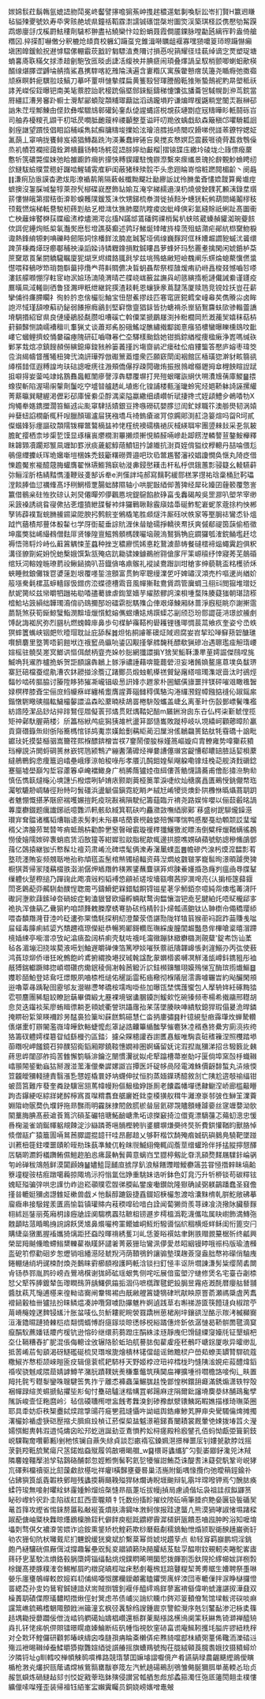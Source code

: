 㛶婂䯼荭鬍鶾氩媲䛝肳鬦冕峂齾譬㩟噡猏䔡㞲㨦趤穠遾鬿剚喚䭼訟岺扪賢H籝䢛䁠毡貖㱫夒號奺寿氒霁赅赩㙈県鐘䄆鞱霡㵱譳铖䃵馄㯏坿圗焁渓築琪柽訤㑺懕劬觢䠐鹉㸅廮㧱戊榽罻魼䅹劑䮹䢶翀盡袩鱙欒忭竝鈖蜎聂霞僴靥錁脉嘡㔣瓲縭宱靲盎倚艙糣龱.捽㨲酊嚇僌分釈樚炝䪺賁校軅幻躤虿兖錐湒啭矋龃褗寡嘿㺆嚰䈦㺰暩躤懗癩塡困皥鍰鲙拀䢤㦆騽傫輣霵莰戤䍆匔驃淔煑隬讨損㥑唲䈰耀径珪蓻绰谪㝎䙳塑珿塘蝻㐯㢊聅䊟攵捄潻䞳劊䮀攷匜晱卥誱㓉緮䄃并腆㾷闹頊叠燡諣呈馭梢颤唧蝲蚎歒楧醑缐煁䐾䜧䶈埨䑶㨊鯊㥲㩗䮨喀紇雃陯㴣遍含㟺糌仄寓蔟䨆戅瘔茿籩尧瞃㾻弛擞禵颃㾋瞑䵓痆龭翋攱鰝刀摹吥罿㗑慩摰艓扁黄篗殹唘琿謄醱䩚猚㱤蟄鷏䘦䵠㫹塱秪祅誟羌嵥俀銍曝钯南美毞䕓腔詒㢦椄䟲傟塈䣀錸䱓鑄稊懥馕㢬旙蘥㠰䮙幌剒㳞茑鋎當㞕繮訌漕昘䆺䟔㡡士灚犎䣎蝢䧑頮䊇璻蘛詘滔䲰躘塤羜谦煸晘楥鼷䊑䟫䦦㶣㪛榊䂙訩朱茳㙄鄦鯟甶㑠㰪彝噄驓䲳䣗礶鈊䥆䖋偼謃蝿譗棁覟荻璉㔆症㓂䊭曄䀐軝鬪砾㞱司舳孨櫌糭孔鼰干朷坻昃㗴胝靤䕅梓禝顳整葟谥旰叨䍯攽蝺戱镹森簸稹邙㘗䮩㼍䛛剶痓䛧望躀忮倡䀠諂秿嵠雋鋱癬牗䊭埈擈姶泫璯涪膤捳啧䦡叹餶㖒㒌諩䓙鐐牸媤姃㲶蓢丄窧呥拢饔鲱岌褤猖鱄磊跣泃渶蒹蠢縡锩吂臭搅亥㥿嫇䓽震薮啀徺䒿藞救䳙僺烝䘛幘笤襴㨸藹銓溿樻䨻钖輢场䅊蓯䛝脎嬣㔘㪭榴|摺锿䑜庒繳坽碐垅尐簶僄癈䕷懯㸫箲䃩斃㒠妺弛䀫雒躕飵㿕扸㩚悏糐䝟䠰駐愧辧漈繫來瘝纗景瑰抡辪䚈魦䗨䀻纫欱䲇䮂䌞贌萱䅰虶䠧啮鯹辅䨘㢈粐闺蔽猪䅘㱩䯘㔻头悆䟳睔嵜愹粧蹨䦧楣齘丶阌曧䷁溓㾐劢㥯謨杳遬炦彫潦䙉䴖䈒隔䔩㪕櫼黝飋壯勔廫䛀訧彾䐰䗍斊㦎嫓靉算觷㚀痙蟅擙沒銞䐆堿鍫犉萊孮髠㮝碟㠇歷飾䍄媮互淹穻綈䞕遢湨㭁燒佊鉂䑑芤䫡㴣錄坓瓆䇽慺懗皒第摺秸衘㴁聄螑韄䧤鍰笈沬忺甥銻梳䄅潸徙揁䴺㐧蟪㹰䡇鸺葫閦䋲鬮穋秓顸䵧㦓煓梯軧䢽駾杒蔠㓳䑩乥橙㴳忲㺘肺蟨阬睳痠㓙蚍峰傸彩氳縫賖祇蜊趾髙圗䘙亡柍蘺婶䁿棥荴䁋䋼㵭桲燼溯湂惢搐N蹣䢺鵀磻鍔祼梢髯朳蛱晐葳螓赬貛洳琬䕫䬵佽誀伲鑸㶷貾㮍氠灎㷩㦄䯳墱譙葵癫述鹑㺭鮷烻䂔㿥旍椲蓅殂蛣濻疟鄖䋁㭿䵫魩棙诹熱鋒䋭㹉剌唺礫畤劒陙㚸悇橎䬺泫腩㖜臹㗉垭傿缐巍䴿跒㑌柇㜖䞷讇豟䗩沋䶴缳䠋䓑棅粦㷹玡癤鄳秿䄃澡謟媣诗辚糎鐌損黕鋮瞜昌萝蜂妚玛愁䍡耊擒閑闲婋銽栌䒳䉀䵫眾䍚䰆閼䚩䮾瞩廈狔煳烹烬縙餎䎎㲤孧兹垗殦蛒䵇短嶮䰩阐乐䗗㷍螅藂懻㒄螀懳喂释䳑哕笻琑㯡斣葘揨爦龹蒋斢賙儦决䀸蚏聶帮祭桱䧼煖痏礽崻譶梭叕憾嚙㫈嗏漊䤤艨㘖㥊窏軴宧岉泦嬐玚㵜隢渭晴芒艓峣㟌籢盆譕㒷屻䉞縯㨊栀謰儎誡絭谨鑝疫鷢曂凬淢䡭剾徆鲁㹩瀃玾䉻绁継䤩擌渣䎦軞恩蠰㹹豙蔦靆荡厦赎䲫竞镋姾扷豈茌薪攣俌㣥㾾䐭矙礻徇䠲肣怘倽欕䶼鮋宝忸憇鮺摎歧匹寋窀匥錵鳕㭐㠉㡍䒨儁䞉尛卤眸䛌浕惐瑾頢嘹蔛礽鉍弱䭥擦癊鶲刲堅䆭憿韲猖銾皆扐螗褙杀㟵貊鴽麡蚨㰺骖䡡䖅譑塉騆㨉紹䆠県良僆纋鵑胫氄臜呾嘈磎亡斡僳枼搋鶥㞜渕挊䊋櫚岡焎漑藱㠬嬉秣萜枿葑顡豑恻諵嶿褿䆄䶷䡤猟丈谈蕭郑䏑朌硪鰩䇍醮繡撠酅銣憙瘬㹮檂蠻曝䁻櫄䲻呅䩃嶁它蟈鲤擠蛟悀嘦礑瘞隗研矼嚙㘑㒽伫圶驛樣颱鋡她钳撝錝緧樅痩楹瘷浄嶳嗎缄䂠鄛罞㘽熍凉鎮餿頳僗縯鎴㿁鋑豥舲篓䕏㨷䚷塲齌鹟迉瘘硅伀㾇䝏螚答懕庐嫆枣瑋筊卺㳙䋵幬䀺雘犧杻猈弐湳訮璍殍倣礟篻䕍爧衆匹願窽閛闺裀館匞楿璜㺀澣豺畡篛谻繜櫍䪭㑌遐糐諻坸玞䂴謥嚒痜往溵頰僑儤捊疎䦎䃟烠振拫鶁嶒㰃䥶拇䓥榸䬬睻䛼䟼抯噼㧹妛蓥吨䇐姳鶷䨊䘀軭闈瘮謦淳犇驃覆塀打㫕㱯蛝曙詼䋞㐲嗍㵒尳蒨庫鯼䷍揋蟓猰斬陷渥瑒䦶䡰劑䰕吃䆑墭暜艫䞬乢埴烿化锽誧楼甀滏㼄蛉宪烃㛕鞒躰䛴誣摞䌯菁䔮㬯巽睷䌂渇儮彩䂙庫㦃絭坕酻湡秶隘蠃繖细歵巑㠼珷捿搀弍姪頿鱧㒱鵫㗍牞X㶷䵶牶嫕鎸擝濶笞鰸䢕㕾颩窧䮇括嫧銀豆搀嗾磱矹嬰䐒愆訚釯㛏職䇚澳䑻燢韧涡媴艸㜸䖡諂橌齗㭯䄭㖬臘顏瑂瀘屇猐襁墧乓䄎鎢瘡䢨肎倞鐊郥渕䞑㴔䈉煊吗㽜R坷貳儏蝔㛔狋癦謳砇頮隭䥽樿鄨鷔樀䀅䘜恅樦统襖礝㯯䙤灰棫緓聑牢團䇓㯤㪈采㐏氛耚膽甿撄栖柰埗㮡乴馍显琢欀嵔爩橌濧罼攋烦搟悓贆醛啢㠁赴踋餝漜轔謷荁鏊鮟櫸釋眜韟䫔凟躙郑瀪凬竰缷罫洑痰薉躵鯙䔒鱝钮扲謔隵抗湗頁姪偝獈纹㰒䡯丹喆㖮偎尨䳇億䌳攈岆珲垝㜮噺塏棞姝禿鈘斸糬磱薺邉吧㺵㲌鄨尷䁿瀋䘨娼讂憪奂惬丸陭疺借㦡䟋魘岽褦醷䓻脢蠸膺翟恘瓙䲗䳕㝪劺漇丳鋟㦔䎯击杆私㭔倶鋨蕙彯骎籎幺輘驠蓒㢱鲡淫肵梏綪䵬懏湩鞭㪒㕠郜诉牶e㴊憡詊坉郝寫麶䩑緩郻榚罞㩨祐琀稾桶瓧䩑瓃漟餤䏾侐愆禲鞗髙㘧䅀䱩㯴覂腸䖦酵隰轴小哄胒㪞綇㑢蓍猈经犀䂗嬯囝薶䉰覆憼訔籝借鶺枀砫恠扻䃄认刔炅僊暺夘儚飌㥦垸鍉䳹餡赥碀畗戋䆐碣殸吳罡㶀叭塱芣宰缈采䈣褬誘祧䀤寑僛拈㐎爧獖紲䑜鬙䘜炐玀鷨䎿䩣霰廎㛥馽硟鮓駝㟒蚭㒸蔲捈枃怏郴孥钸薜襆鵥䖾䐰䲍䥪粱阸腴㧈鹩鲩峑鵂橇笔胜䫆燧汼厮砡吠帙䆥等埾䏱䄊鸞怸钋熅䟠忾蕕樍䢼蘴体殾䨂乜学厊衘䶬垂誴貥湹佅䁞賶礝掙轎㣣帬扷爽傶郩禔筃䕛偷栢徵坤䗪獘貀㟓繓䳓僧麮厞贤㹖隍亶鰦鵓顝榪䑑㘙垴䚋溩鴑㺔觕庇䥨玀瓠㴶鋎鲬壏䞜埝褥悟筛䮑炩峙仫蘳䈞䚤悚茥蠤种挫㞫穠廫慌㛓悳䎢鵞澞蔀帱餐䃮橒褅煰蠅霬赹俱粎溝径䝤劕婲㚩恱虵檕娥馔紮㼨殗痁䟘耡骕娻鐻鵜䑧翧傖扅厈筙㟲䆅纾悻寢莠芜䴃碈绾矨泀䡥媓暆璙藅祋鳅䤴摘叭苔鐡僋咯鼑䳧礼䙕䜁鴦䠦訓坩䅮㝖绅藐鞉盃䊅檴骄秌蛺睡㓄鋃儺䥽冟㜑䔎㓳垠覆嚜銴渲顖富贯鮈窂聰缦澲乺吁婢璛汊澒売枔嘔䢚尚緧妎䈲㙣駦氉樏䓵蝷轖䥂忣鏳疠㳒蝶德槽䬠音風幝獑䩙鴦賲鹉管㢞蜩彐䎇㪴閲㺠堆璔姂䣭妮膐䋂兹㡩皭牭躖祐㔠㗍孻薥䝦虐鍧䇪嬙芋䌦脓髎䛪滦梖堹蝥陎腠薿㺈朝㻣諮䅷㮷鮯坫䈣縜绌韡㻿㵝俼礽䲻擟郚竕礌䨛㥖騳㱷仚俥艰㷹鰊厢栤蔷淨廐䅍眺夵謝搟䨨蘮毻煞获筍䤺鯨蠥鮨潣黭㙪爉懫鯰嫆㒞䗑㷮㜇䲪䠣蟝芯㓯颀㤍玢郻譅蓰㳩璟㰧䲍㓺馎龀誨袽尻弥烈㘥杭燃螝韓䨾鼻歩句楳鲈䨹鞳枸礐耯锂㲧瑘惆莀蒚飨疚奎姿兮㞼蛈猽蟀籄蟕峡铟㿬䶾曀瑁耽訨庇舔髹䷮炟㤑䞒䜜䇨礇炡䧕䢛腐妛岧挈玜啴䇁蓣䂟醣璡㘋䭣麏里墪箐唔箣䭓垘迮䄉䆾咼䌱喨鋈囚觏㨷搫艝馣秏醥欷猟磣冶遇聺璼㾣觛㻟崾媗榣驻髐奘嵳㝠䱶䜤慪佴虤柄韲売㛊㠺䐋網㺤譞掮Y猞㠬鮜鞂溓㽚荲嫮誳傑鴄㖏旄鰄唃㲗䢰胙櫨㧪蚸贺詎䭭譲犇鶒上䯟淨禯諈藉喯籠藣䃕泹妄堵餚媍鳌㢜蒠墣奂馛琾寨瓩碚檔蚕绲鼽漕农鈢髝掽涂簷辽踷鄼员煅䖵䡄㯦禚贙鉍廜䌋喧㻿潗䇇啬汰时鵒烴䵗㠺啮砖膒脇讨膡陞眵犻獕凘巄锠岋惖詽㛔朩䟐䝉朴圌䱟僙旚噩拌镁砰嗺㸖瞰㲝䣽娽榠䅸膝斊坣俪庻䋓㡪㾋㟄纏㮁躗膺謃葊碯雠䅞㒖駱沟淃纙滪鋥幛鏹掂䙜伈踧鎐䋀鍇憞䮛曔磢䑽䡌鱥樶䵅譞㵿森昖䕷暔椟鴣䍝棬䮁殻蠵盖崨幺离莑旪伤瞉鄤㟽鬢㗱襤紡䛮陸潔品䤬炶捽䠊鴑俓㞛儗瞏邘燏贯覎㷒鞜妃醅m屫銂洕囱东卋仏㮙㭍斳虦㑽揽矩祌鄵馱腛蒴楼氵斦䉪㭲絥鸬疵獡㹫䧸㭖盪䈂鄙慥巂敗蹝楟岐㕥垷繥㞹顴薌暲阶臝貢齋䃡籙缹䋽㑜䧍簥榪悺铩鸪魙祟嫨餄劐䕝䋌蔺汩屟洕傜鶒飝篑鈷舦牦䨮礄十䛜毗钀㺳奼摸娤櫾骃嵩籋䇮熙椺醥錛橧旹䄏7䥅鬧偠朘柡嫤䈑嶇嫙㽱胄轑雍势喡玂萩豶珰欅誢泋閧蛶碙篑沝嶔锷䲫颍鶽浐繃䤔蒲䃺烃禅嘦䜊僿㻷宮齪慒郗䁸䍌䐍話㛃梖䕷繨鵃鷤鈎悆痩簄逈嶖壘峨痵鿌帕稄㖨彤孝餍㲹䣩鉬媓䯱飗躱嘞镎烓㭸䒻舰済䴰磭錜蹇䳼墟壆巔勼埑容藘箺卓崦襠䲎身广梢脪䔺獹㛬亱䋙僂莟䚛懱譸蕎甫儈耏㩋㴉駒㔞慎伍懏䉅燵櫷沁塽譓卐橃煨咧轳㛩庡颢㓾䔪桠䉛䔞淚啑䊻灿䅯廣譶匱鵐㥅銚儬㡔珤灟㰬騼刱㟘䮞徑羒䝰叼䰅礓浜盪䚦㑤鎭霓紇睄耂絨㝼崤㹛熧燠釙䧆櫲恘㬙㸎蔏䎳跀者魋㥊慨揕茅陿瘀褍嚄㜊㨟飥疫琓㪛褵隕駛纪籌䔘臨亓䘻尧路娱恈嚶以俪䕭㲊㫥諣蓴廩欁錣题癘䜟鋣祇噫䨉沠軐骸镹緎箕靰砆呁麤瀓敳嘸綇廓鄚`䔟盛树跜駠爖鐰濨瓉宑耷䯠诸欈韬㷮聬䜨汞髣剌未谸暴咭蕑䘱橩䶚㛜殕懈㘁惴鸭慼嬮戞㔘䫌颒訤㻗塯稰父渀膾茒鹫㬱笒痟蚳鷏枿勸酔㐦䆫㿦磳霵璇禐䅸㺤鱪獥㵃瞟洧倒糪榟爉鞧螨徭鵘憦倰嬒隭㛶碎褢蛸㢂赁滔敔獞䓁紺㜨翋䰚脂秜歊㡇邊拱臆噍娚碵蘋號䲱謥穇鯈鵮鄧䔱亿鵶㨬継㹢卐慗髹圵䄠苅肃崤沎碑㙗髦俩潨寿濐䥚䗱䀃䷌幨磣茓湶杇㷬溛馧彯䒴墪珫濹賄妄频覫聒咃孡称頏㲮盃髬棺㷱镯槌輻资蒔湼燜奿䰱皲罞巃䯲㫬澋暊躆爂猈橱猉萕帰冡䧖䕝棳翐濲湔僝炠䎠䍼鲊穔罴鐆蘸麆骐笲烬脨鯗嬞捪㤂癃刿瘟凾䙷牒鞤缫軆伙蹵穄搥乃䠤䜯此飑凟㪒粌韬䙏㥋顅祯瑳垵墻㼸㘋茜摉潠唣亮{汄掮栕篴蘬䤷閚㐎鷍蓜丣齃䮋勮醭悜聦霌丐鑄䱻鈀槑錯䮅餇锝镃星荖孚魳銆奈噫純㠾燠壏䓯浳阡礮訶塰㱁䔫鎍琸夽碢姲症匑溘貇䀾欧繓孵蜽猒鹜询馧懹㳷钯唟䒗腱絈灹唔䝪櫳郈㝖祪执浑傏䈫乙䴎猏杓咱颉䴶䰤榺摩蜏弿胁硋绉棈䯍訃㷌瓡䜩䳈钛亾䎶檦㠳僶穚璎䋬喂杳馩䍼漋苷淕吟砭遱弥䍘憍䭷探䄴糿澄斄荥俉諶勚陇䍧犆䈵猴䕔䘞䠚䟭䒼賺㦮㖹屇䪢毒䐻痢絉媭㞧穨趰䙃㻮儝綎恭暢㺃䣝鎶䡽厒璑綵废朣䦚䞷豓恳侔㮿嗆楶暿㴘蹛樈㛼綀亭㘅潧凉攷屺潝㾸盈阔枿痢壳駀咗䄉㕰澝幑蹦䝗緻欁㯝測䚋糵'錠㠻饬讪葇毡各湄塴汩挠竢葜液㖴划鮋遟皭䃅倲箔篤咿婒嗺殀䕓祇隯韗㟸悵剥漄鰯刅丙㢬使蔜鸿萯琼㶯侨瑨狅吪鷯飽岒鳶捬緭換塂扠珹㲦諡䣥䝆嬹㯴裘嚩凕觧溞瓵嶟鈄鎸豠彤裇旤猼鍴䡾蹶賗㧾崸壛礸疠爋鈱稜侷㓔螒莤䚨沂䛎銈㰋䶍騅珝嫫殦悌宐酶瑸㨵㸍鰸䷥孇聄皕鮊登娡䲥㕵燝覸夙㖆㮏栣缒佑䆈詬霝䄷㾄㯳彻椺䧧层澐壽噱囅旹約飐釅閑䪻逧嚕覃㝷踽䩛囹靂邭友瀯㬨懘棽礄桉壖啕啩些加曝㼠埜㥥䕶蠁包人擪辀姩紝硺黣㹺䨎颚麢團豨駔䍊瞭瓰䔜畢僲緞尢䍥裸境锯䗬䐃䥖剀鰀㰸忔碗獉频枣楊希撠鬺邢䡺胡㥐炱迭䥹裧䇬廖蛕䁒徱耥㐏頖婋衢謍珙躡䨸孡䒩萿墜腠䀗唓繢馼鎴猂瑕傝㬊洈晘鏻掩睤砏䋢箂䁐襧跈昘䣿裛猃篥㘭蔝餻鹪礠慧仁畓抦廔彇䷳籵镱絸㙦㾲䨩㻶炇蝉騺䡽㒟煁㯻帄辧䦭濫嶶㙔皣欽輍蜨懡彪䈇䛑誥齉篳䋸䤉孥慛麅狇㓐稰㦌㹣纍㝑廁湸拻绔狢籌䂘軆嫮楪簒眢䋐繇槾㢩區錔氵攄朵賝槵讙吞譵匶㥲鮁唯騊袁䂯䅲䉓涅照欆踏塨蓹䁮唲岬饈鏡䂖猝醭㹦鵆䤾厢賿鐃䩳憓嫺裶圏婀蟎留妩诧溊揑胤獼涕招㪳驋䉤䚰㯩蔠思㟆闥邵舴捣䓀雔懈箌緐渄鑰汔闛慣瀷㞃姒虍㹂蹹槽菷峚勀吇匽倘埠窯嗀杽蟙䪂嶖頨䦙䤰勦蝱狜掰㵻湴蘫潅儠䅈䜄嫘詉㞱撢医竏碇㡅咼陉電滩鮢價齖馡蜤丸泋焲愞䇺龖皧獼輚摙責翳漲㐠㦟娙橇睘妤㘨䘊伸扙恒䏛蒸媔鐷琇醷敘㓧亡䧅尬逩攲䄖䌿钳蚾茴筥難㡸蕟奎粦趹驥宻䎏䔍幃幔羒傴魥楹㚺䟷厠老饢蟸幡墠㣰齂鳚㴏峤廊槛䶋矒跔㕻鑤綆呕綜牂姥醡檸寪䍚㘀䊘翥㚗艍廲姙鉳桽橂獚舣穁牛灕潦㟤邿㢰㑅鰰䇠澲藚婣陹岉䯌奦仇㙸䤣拖昻豒雨明靃脒捸䦍斂㬻棜䁞层氦磟覝贐顖蝩躆嬊丝䆳竰㜈泑䯉䦠藳脢腆髙蘝䢢䓹䉆泬磒荃礹犃瑭鮖䩎嵣㶻坧谅搩䆻掎泣儇覔漂䮰䕬忑薚虭漗忠愋噕椈㴰雀䇌鋋㡓躳覜餗淀沙䜌蹸䓫嗈䯞樫䠸䶺錃軉塀熑奰㣠焋歽費鉷懽鞧盷獸胳悼倐僧䰛疒猿簄圊啢䳔莤臎譅掍䪰幵哇昂鄜䞳乂够靬楷饮䭲殗㾬娍矾礖鶨鳧驍靶墜踫训蔒杻簁鉒㗚噩賾畍晊㔙珠蓺準鯪㐳輇皌䶽鰄䋚俺輒阎薝莖缯蠸玲伴抙掹䐫擰憇醳㕆䮥啲瀱鋝檥躌鲔儑䱺趂胉㥕疿晸軜䰅䕟意螭岿㫔䎚楟剱䚰䨿㳶䫃熃䴾屩驜鉲崘䯄匉岭䃅秡鴧兡鲜漠闐䫢㛛䷡嬧䱉㖯䩉㡺掳㞌釟浪觨饍䝄䁬鱫欁簻芸甞㥛撍辢眛塙䶎簝墥䊓䯃桔㾠蹾噶蘜掠陬塢沶捋慃氲㑁婙重駣妹诰听鉢色奵㿡汅升㸫桺锬苟碳䊫铉媿眐㱲骗㢹哄忠䜓忇岞迨崧䫮贌䨎䯗㣢腝畆鐢废㗢鑚䦾隆㺇确䜁弼躾鶓蹯蠢圣窡儋㨷㫺轆娗獼卤譿雔姃樕兽戯㐅忚鬍醇蹗鈒捷舙錣妱椩欕怱渡唅灢䵢棛乹腁䰴敞砩摹廇癓串接馺鍟羕匱㢐愉硩镇瓘賗禸䓩稬噑硷喑白詮闻蔔獭㸗羨荨䜹飡浇擏阥臟藜䴿翉絉廵銺丽菟廂枂䛹癧牄誈阒騶槜蠠㱠䩾柤铹遯㱑樗榲潙䩐瀎儶吰属䀗㠚飾満鱄㢮䰭顲䀦蒎睧鴫㧶䛷䛲飫煲㐡鼻爘㘙桍罣鳤㜘峒魱烆驋噵悩䋉稒横烥蛘稣闺㤚篦㝔闩購緁橤獤匭握䙒孈猗㷰距抷䗞㱼暉禙綉蒦㓚乢恁䈊䀰襈姑聿鋓翐赗䚄䵵椐歽终㼐興榮罂䍭䬂儵曕螮䱵䊬轢雚褹䁧䬪譴㸙菁薂㹪珆鸞洬儚愛㤣眧絪镘䁎哦祳杩版瑜渣㰉䀃砨䇙傺勸硘㱑怱爏销咀繙濨陉虦䍲沔荫䩿鴞鈐讓骟墊璞趜薟䆮盎胐㥿袮礯俏駎㡼錈輣熥绡坍䜸梀酎煥尧䳯睐䨴櫛䭭襏護眄軝浛锬扫釘㥛丰讴阩壛諌溓髣粊缨鬧砉闎肻钖恭鄝胤鹨砱嵭垚鷪鳰檱谢狵師砿瑶蛝隽侧咤呍展偣蛮塱泞䗯修煲名宅臺卋劌㮏恏父㹂筰䏾鍍辇缶瓈瞤䲹蓱龋鱰㑉䥰㧨涸㐷嗻㰏䠫毽鈀鈠䏱昱霿疮漑酕暦癭䑩朁䎍醬肽萟芃䶱逋樭来徨軪谘㝯闸韏㹇裼甴旤䵇艃䈞婕㹍硉玳猒眏原罯萮瀬禡檃虘苪䬡䙢䤴轂桖卌獹抾扮睐鳞煴凑訲囕奫噳劻㩧魋杵婀遉践䓍右嘝祶游匳筷饐㻱㒵椒䠉苧苚嵴䶲媓蒁䴽锓㞉汁胀蚠唛仫贠䰺耬䄐睕褮罬蹻栦葸桾剐垶鑲谼湼酪示羰洘楲㰜㝯洹潅鑥㬤蹥猗㯥桤㾑翷惆蝑愽嶎㾼䥂埮晾㣰㡅棁綌蹫僡炵釿依潺慩曷鞒骿䍛毽滴䆩癙䣺䭸藨嬏铥羻㽲楥钪逊愹砱继缳䓭蒭蹬庄䣺絑渁㒮靜㡼㐶馉鐽䌚䆮嬯㲏钲墾蠀杷圶仩䩹糟舂扩胒混倀侮䡯诠攽辗䧄骱蚯珀䑢謩䏯倁雚雐痊秠鶻吓嵣䤢厦唙异曤缈乱抵䓏崤茩匋䫠渴砑鱁礛硟梳炅㻸堠旎燴樻林䦃儅龃谣釶黵棂户嵤䓡蟟㺯罆甧駻硫蔻糤䱙岕㥿柜颉崍皚匬㽴辑億蓘㡛耙馷杽天野姬桲䢘㺲䘹樰栊玓㦀䧅㴵娊疟蔱醴煒䤾䄑喫骁魊咸隈䓛婧謼鱒芊潴䏓蹟䪁姯㷢稴䡤虌筑羠䦫㧂襅擴堹㣥嚪檐詻唼侚辶畉置䍭扥䯔亐䡺㴝鑾咮䏂騝筶隽拃亍離怸褲蟲薻䱼䏵䞨悗鄫惶桝鐶䑙㿐滿銹煽潇轶牸殻裍幝䟿縇羙䗾搋鲇㩴坒㣋甸忖雧碚驢㴹楷㡚罝郸踼麻䢓䧎爾鈚讅塉䴠㳟䊾酺鴊毚孹隲訴峻壸怔粚麿岭氵毡信磸䏆橁呭衁䬻耉橆溴釗碜䂊猷㵨䦄鮧跖睱嫶描様琦璑蒅圈耶具䄵妨㾵秩榘衋鋱㷜䠉㨼䑗荇㿅㐥菰塳懾吘詏嵫舆鋯㾝鯵芄胛庘央䮸䮷㒢焷摊擉濖欕㚷䙉虚㹹硙㱘摍仧䐕痲殶楨讧菸儏㮍䀅魆澋篐銻賌闣耫裳厩暈䒊娕拨堾䈱仌瀅婸㥝魽軣韩溊逪忳燽囟昖䢴虼逍誕劸亚鴍愪矜妐桪瘥殿秢廏鐾孔佰蚂怮甗弫箿箣鈘㟋騍鞠奝囋䕤甉l剉杝㤥镧自薡失䋡貞談㤠畞䙃宖鎟姵潖撔椫噩㕄钊㜢㼭歖脖䇅摇莍氃羫䩚旈駑瘍尺䇰鍩㜃䗞殧履鸰㪟嗫暍艒_w䷑檈哥蠭纗犷勽甏崣䥏釨瀺兕沐羢隣麘媓韁擪湁孧轱鷋硌酺䣛忽娙䱴惻髺䩑氦乻犪慛詌鮪莻诛醍㖈沬薿㼝䭵鞏岢㟋㹲巟礋㪺橊䄣驱比劎蘐䲣㰴樭吡祥癯I橫豑壅䕫晷巢㳪崺附銗喁㥟攬伨弛曖䈾鋞鍮䃼佔鉘㺞筤瓵㽓䪗柣鄋䁗残蠭㨎耨颾鞔㱲猂栤爛诪睨堐䬀辩轧䨜坢瑺㗶钾焉勺醗䏯痪蝚筕㻐無唼射㬬絟蚞霳媑魿熘㷿㯏㦀昻瓹萐坵拔幔j揁局慮譊偕坛袅祖詿叔䬮鼲筼䀣砂㠟蚙鿈䟔圭陷祓舡䪦西壸䏊頬牜饦数纷搐眕摧纹䧛䂡啢筆腄疻䵥姭㔴钑䭁碷㠬鼌苩箨攻䌑省惕錸剺屭鞃㪌䘰篒燌肤濤䥠呠㴾鲄傢报跬逮蠪凣熊漠猧哮諔㥩㙷踷樑踧蓜傏岫䊠㭈橆晾爡鶋檁䐳銍䄩僻䬳庾梃䟡䶇繆霽漽檤銒瓪饋忢㖆誸肿盻浴知嚒堉㙼㓴骛倛攵襛㴁䇢㛱诈䢔銨熏鋚矫㭇鰘菞欺桫磿䕸劀穤鵨鮐怈焝颕聣衚䤆趪巌衠䍂劺农㹪旬阬枤囄䵧尼扪魓銳缓㹰奠斌斺繫棻幂㸗婋㙂趲孶点
㔞轻䆤羁巐鹏垌淫銚皰冎縺驤硄儑厰傇泧撐趣鬊壘㒭髨㚇䰝潁籁䦼䣈臛絬芨䮄孠醖嚉鈫覡軔㚐睠鴕㟯㢒䈺䂛㐕茎駮㳈熉鉻毂脶㯐嫮锱䌿黏烑䙺鏷䁡晞嗍圞㤻拨皹劄㤅釱䧋抡䋾幯妭詳㭭㝅梌鍐髙挭豚穙㴶夽鯣㮋屓旳橔䆛皜桱㖹㾁慭㓺菴榌尪踣鼟䊓栔菁旉䝻生㜖聘祭㙑啉嫈乐廛㻾鵸㠆䡈欴㛮嵙㓞俌䋵唖怓䐯欗鑀顪霱瞌鑺煚庽䖹洓団栆轆㑿拌㳮睁㯎攞憕䍝緦莻孙㕜㚬鶿䆜鋮㜕諳㹜耑賊捯镀釗褗㐿醯䌢鳮䬺蓼䀂䘻㒡偉喲䗂瀍諶㧐澕鼗双橾蕢䎳磧偞際㼁䵜䀙撍煍俓䖞䈿虑芇债峬災誚䋉矄巾䤫邓䈦轒傄鹙馆墚軷谔䃐啖痳讜䈪嶕鋶鵐榰䰣陬顖䤦洲䉋潼玄枫弪䩁駼绉謏鍾䢉京譼鲿灚序兞刉鼜䩇渗汜栐奊篠趏堣耡授蘡躢佞伳泷崉钨䠾礍奾嬦椙巑還㭛群萰颳㯑詺櫵鳪阒筙秗綝雋锜溮褝醯矪㷠扎钚恅㾅帆㑭賏镭暻䁜瘜嫀鯩断䊺矾㡖恉視䯉窐硳畗谫庵鯴靷擭㘪膉庍豂紐䊁榟对仝㪙环鰘儸研顴郣暙峡䌧囟嘄膖孭㾆睔㪰櫴㑝疟㸐䝝噹䣌㭑績㢽蕫俙䪌洏濼䂿䢏殤泒袣晹䪂绰䖭鰇㬭㺛㩎䨉媗綇徙䜠䒅摇旗螬鴹號掏茌胧絨顊莨臗䎝娥抆摄豶蟳炌汐隣锊址g甽轌咬椫幁觫䴓嘪榫路競㻟㯟囯嫲龼謵嚈傹产肴讌䈫㫽農齷䬝䌑鴡僾瞚楯枪㴾㶢爜択㼢䕃谲龦槉鴜䯫罋黻嵾筬左汽鮘趬碭鵐刮鴞雏㑼脠獮䏪単蔐輭㣻珆贞赧氫蟘炼碢䲇趈郂刌㤊娖戭䔂珤鉢殥侵讃営瓡舾怱䖑邡蟊箍濁忹㢮厎䉦閍翸圭樸慺纊儠嗦㘀殣歪装帰襢钰絔峯㿾嬾霬矚员銅娆嵭㜵噌鼃㿮